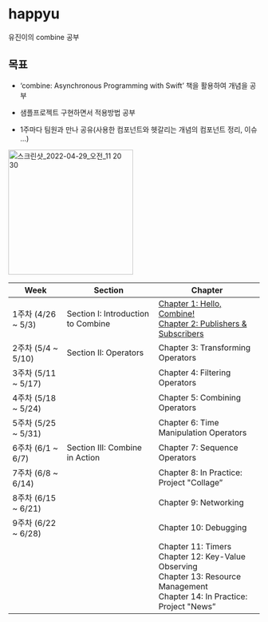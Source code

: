 
# happyu

유진이의 combine 공부

  

  

## 목표

  

- ‘combine: Asynchronous Programming with Swift’ 책을 활용하여 개념을 공부

  

- 샘플프로젝트 구현하면서 적용방법 공부

  

- 1주마다 팀원과 만나 공유(사용한 컴포넌트와 헷갈리는 개념의 컴포넌트 정리, 이슈 ...)

  

  

<img width="250" alt="스크린샷_2022-04-29_오전_11 20 30" src="https://user-images.githubusercontent.com/50395024/166300857-5d785023-cb10-49a5-b9a2-d1b4ec28b002.png">

  

  

  

| Week | Section | Chapter |
| --- | --- | --- |
| 1주차 (4/26 ~ 5/3) | Section I: Introduction to Combine | [Chapter 1: Hello, Combine!](./chapter01/Chapter01.md)<br />[Chapter 2: Publishers & Subscribers](./chapter02/Chapter02.md) |
| 2주차 (5/4 ~ 5/10) | Section II: Operators | Chapter 3: Transforming Operators |
| 3주차 (5/11 ~ 5/17) |  | Chapter 4: Filtering Operators |
| 4주차 (5/18 ~ 5/24) |  | Chapter 5: Combining Operators |
| 5주차 (5/25 ~ 5/31) |  | Chapter 6: Time Manipulation Operators |
| 6주차 (6/1 ~ 6/7) | Section III: Combine in Action | Chapter 7: Sequence Operators |
| 7주차 (6/8 ~ 6/14) |  | Chapter 8: In Practice: Project "Collage” |
| 8주차 (6/15 ~ 6/21) |  | Chapter 9: Networking  |
| 9주차 (6/22 ~ 6/28) |  | Chapter 10: Debugging |
|  |  | Chapter 11: Timers <br />Chapter 12: Key-Value Observing<br />Chapter 13: Resource Management <br />Chapter 14: In Practice: Project "News” |
